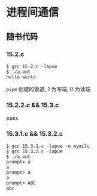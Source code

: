 # 进程间通信

## 随书代码

### 15.2.c

```shell
$ gcc 15.2.c -lapue
$ ./a.out
hello world
```

`pipe` 创建的管道, 1 为写端, 0 为读端

### 15.2.2.c && 15.3.c

pass

### 15.3.1.c && 15.3.2.c

```shell
$ gcc 15.3.1.c -lapue -o myuclc
$ gcc 15.3.2.c -lapue
$ ./a.out
prompt> a
a
prompt> A
a
prompt> ABC
abc
```